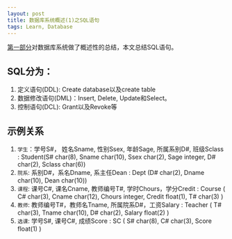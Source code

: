```yaml
---
layout: post
title: 数据库系统概述(1)之SQL语句
tags: Learn, Database
---
```


[第一部分](./数据库系统概述.html)对数据库系统做了概述性的总结，本文总结SQL语句。

## SQL分为：

1. 定义语句(DDL): Create database以及create table
2. 数据修改语句(DML)：Insert, Delete, Update和Select。
3. 控制语句(DCL): Grant以及Revoke等

## 示例关系

1. `学生`：学号S#， 姓名Sname, 性别Ssex, 年龄Sage, 所属系别D#, 班级Sclass : Student(S# char(8), Sname char(10), Ssex char(2), Sage integer, D# char(2), Sclass char(6))
2. `院系`: 系别D#，系名Dname, 系主任Dean : Dept (D# char(2), Dname char(10), Dean char(10))
3. `课程`: 课号C#, 课名Cname, 教师编号T#, 学时Chours，学分Credit : Course ( C# char(3), Cname char(12), Chours integer,
Credit float(1), T# char(3) )
4. `教师`: 教师编号T#，教师名Tname, 所属院系D#，工资Salary : Teacher ( T# char(3), Tname char(10), D# char(2),
Salary float(2) )
5. `选课`: 学号S#, 课号C#, 成绩Score : SC ( S# char(8), C# char(3), Score float(1) )



